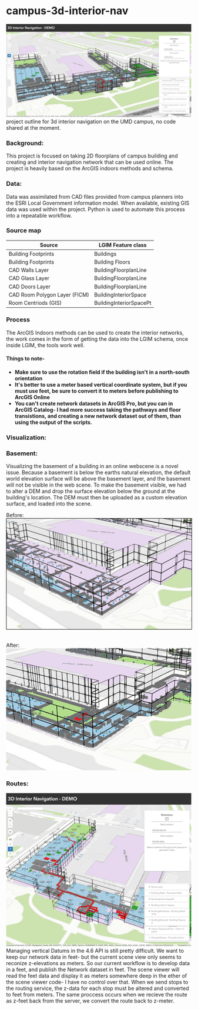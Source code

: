 # campus-3d-interior-nav
<img src="https://github.com/nick-romano/campus-3d-interior-nav/blob/master/imgs/App.PNG" />
project outline for 3d interior navigation on the UMD campus, no code shared at the moment.


### Background:
This project is focused on taking 2D floorplans of campus building and creating and interior navigation network that can be used online. The project is heavily based on the ArcGIS indoors methods and schema. 

### Data:

Data was assimilated from CAD files provided from campus planners into the ESRI Local Government information model. When available, existing GIS data was used within the project. Python is used to automate this process into a repeatable workflow. 


### Source map

| Source  | LGIM Feature class |
| ------- | ------------- |
| Building Footprints  | Buildings  |
| Building Footprints  | Building Floors  |
| CAD Walls Layer | BuildingFloorplanLine |
| CAD Glass Layer | BuildingFloorplanLine |
| CAD Doors Layer | BuildingFloorplanLine |
| CAD Room Polygon Layer (FICM) | BuildingInteriorSpace |
| Room Centriods (GIS) | BuildingInteriorSpacePt |




### Process

The ArcGIS Indoors methods can be used to create the interior networks, the work comes in the form of getting the data into the LGIM schema, once inside LGIM, the tools work well.

<h4>Things to note- <h4>

* Make sure to use the rotation field if the building isn't in a north-south orientation
* It's better to use a meter based vertical coordinate system, but if you must use feet, be sure to convert it to meters before publishing to ArcGIS Online
* You can't create network datasets in ArcGIS Pro, but you can in ArcGIS Catalog- I had more success taking the pathways and floor transistions, and creating a new network dataset out of them, than using the output of the scripts.



### Visualization:


### Basement: 
Visualizing the basement of a building in an online webscene is a novel issue. Because a basement is below the earths natural elevation, the default world elevation surface will be above the basement layer, and the basement will not be visible in the web scene. To make the basement visible, we had to alter a DEM and drop the surface elevation below the ground at the building's location. The DEM must then be uploaded as a custom elevation surface, and loaded into the scene.

Before:
<img src="https://github.com/nick-romano/campus-3d-interior-nav/blob/master/imgs/basement_before.PNG" style="border: 1px solid black"/>

<br>
After:
<img src="https://github.com/nick-romano/campus-3d-interior-nav/blob/master/imgs/basement_after.PNG" />

### Routes:
<img src="https://github.com/nick-romano/campus-3d-interior-nav/blob/master/imgs/Route.PNG" />
Managing vertical Datums in the 4.6 API is still pretty difficult. We want to keep our network data in feet- but the current scene view only seems to reconize z-elevations as meters. So our current workflow is to develop data in a feet, and publish the Network dataset in feet. The scene viewer will read the feet data and display it as meters somewhere deep in the ether of the scene viewer code- I have no control over that. When we send stops to the routing service, the z-data for each stop must be altered and converted to feet from meters. The same proccess occurs when we recieve the route as z-feet back from the server, we convert the route back to z-meter.



